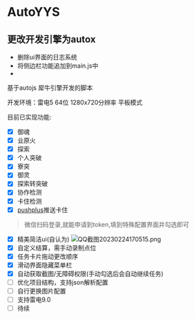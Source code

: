 # AutoYYS

## 更改开发引擎为autox
- 删除ui界面的日志系统
- 将侧边栏功能追加到main.js中
- 
基于autojs 犀牛引擎开发的脚本

开发环境：雷电5 64位 1280x720分辨率 平板模式

目前已实现功能:
- [x] 御魂
- [x] 业原火
- [x] 探索
- [x] 个人突破
- [x] 寮突
- [x] 御灵
- [x] 探索转突破
- [x] 协作检测
- [x] 卡住检测
- [x] [pushplus](https://www.pushplus.plus/)推送卡住
> 微信扫码登录,就能申请到token,填到特殊配置界面并勾选即可
- [x] 精美简洁ui(自认为)
      ![QQ截图20230224170515.png](https://s2.loli.net/2023/02/24/YtyzfRoNOVkBP8G.png)
- [x] 自定义结算，需手动录制点位
- [x] 任务卡片拖动更改顺序
- [x] 滑动界面隐藏菜单栏
- [x] 自动获取截图/无障碍权限(手动勾选后会自动继续任务)
- [ ] 优化项目结构，支持json解析配置
- [ ] 自行更换图片配置
- [ ] 支持雷电9.0
- [ ] 待续
